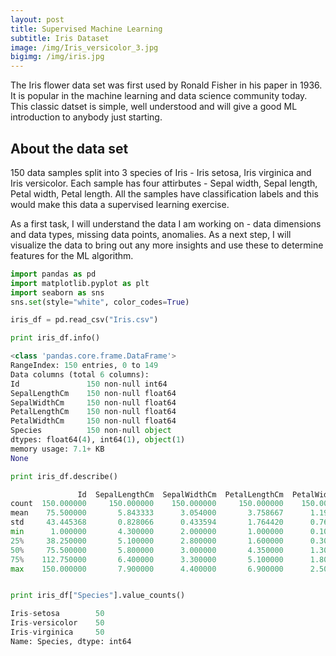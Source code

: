 ```yaml
---
layout: post
title: Supervised Machine Learning
subtitle: Iris Dataset
image: /img/Iris_versicolor_3.jpg
bigimg: /img/iris.jpg
---
```


The Iris flower data set was first used by Ronald Fisher in his paper in 1936. It is popular in the machine learning and data science community today. This classic datset is simple, well understood and will give a good ML introduction to anybody just starting. 

## About the data set
150 data samples split into 3 species of Iris -  Iris setosa, Iris virginica and Iris versicolor. Each sample has four attirbutes - Sepal width, Sepal length, Petal width, Petal length. All the samples have classification labels and this would make this data a supervised learning exercise.

As a first task, I will understand the data I am working on - data dimensions and data types, missing data points, anomalies.
As a next step, I will visualize the data to bring out any more insights and use these to determine features for the ML algorithm.

```python
import pandas as pd
import matplotlib.pyplot as plt
import seaborn as sns
sns.set(style="white", color_codes=True)

iris_df = pd.read_csv("Iris.csv")

print iris_df.info()

<class 'pandas.core.frame.DataFrame'>
RangeIndex: 150 entries, 0 to 149
Data columns (total 6 columns):
Id               150 non-null int64
SepalLengthCm    150 non-null float64
SepalWidthCm     150 non-null float64
PetalLengthCm    150 non-null float64
PetalWidthCm     150 non-null float64
Species          150 non-null object
dtypes: float64(4), int64(1), object(1)
memory usage: 7.1+ KB
None

print iris_df.describe()

               Id  SepalLengthCm  SepalWidthCm  PetalLengthCm  PetalWidthCm
count  150.000000     150.000000    150.000000     150.000000    150.000000
mean    75.500000       5.843333      3.054000       3.758667      1.198667
std     43.445368       0.828066      0.433594       1.764420      0.763161
min      1.000000       4.300000      2.000000       1.000000      0.100000
25%     38.250000       5.100000      2.800000       1.600000      0.300000
50%     75.500000       5.800000      3.000000       4.350000      1.300000
75%    112.750000       6.400000      3.300000       5.100000      1.800000
max    150.000000       7.900000      4.400000       6.900000      2.500000


print iris_df["Species"].value_counts()

Iris-setosa        50
Iris-versicolor    50
Iris-virginica     50
Name: Species, dtype: int64
```

